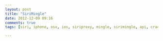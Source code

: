 ```yaml
---
layout: post
title: "SiriMingle"
date: 2012-12-09 09:16
comments: true
tags: [siri, iphone, osx, ios, siriproxy, mingle, sirimingle, api, crack, httparty, plugin, robot, sudo]

---
```

 
